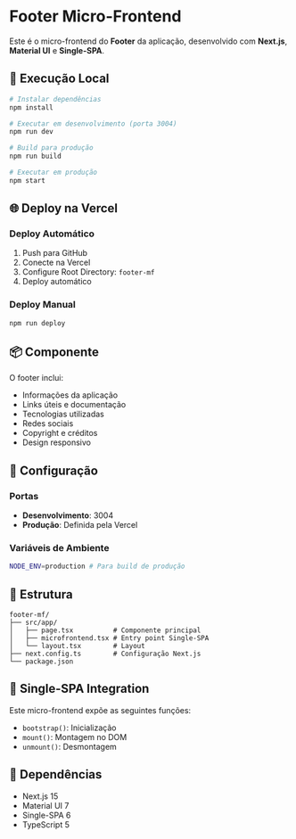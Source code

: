 # Footer Micro-Frontend

Este é o micro-frontend do **Footer** da aplicação, desenvolvido com **Next.js**, **Material UI** e **Single-SPA**.

## 🚀 Execução Local

```bash
# Instalar dependências
npm install

# Executar em desenvolvimento (porta 3004)
npm run dev

# Build para produção
npm run build

# Executar em produção
npm start
```

## 🌐 Deploy na Vercel

### Deploy Automático
1. Push para GitHub
2. Conecte na Vercel
3. Configure Root Directory: `footer-mf`
4. Deploy automático

### Deploy Manual
```bash
npm run deploy
```

## 📦 Componente

O footer inclui:
- Informações da aplicação
- Links úteis e documentação
- Tecnologias utilizadas
- Redes sociais
- Copyright e créditos
- Design responsivo

## 🔧 Configuração

### Portas
- **Desenvolvimento**: 3004
- **Produção**: Definida pela Vercel

### Variáveis de Ambiente
```bash
NODE_ENV=production # Para build de produção
```

## 📁 Estrutura

```
footer-mf/
├── src/app/
│   ├── page.tsx          # Componente principal
│   ├── microfrontend.tsx # Entry point Single-SPA
│   └── layout.tsx        # Layout
├── next.config.ts        # Configuração Next.js
└── package.json
```

## 🎯 Single-SPA Integration

Este micro-frontend expõe as seguintes funções:
- `bootstrap()`: Inicialização
- `mount()`: Montagem no DOM
- `unmount()`: Desmontagem

## 🔗 Dependências

- Next.js 15
- Material UI 7
- Single-SPA 6
- TypeScript 5
